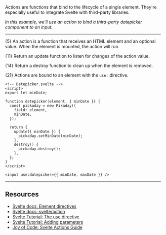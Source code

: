 Actions are functions that bind to the lifecycle of a single element. They're especially useful to integrate Svelte with third-party libraries.

*In this example, we'll use an action to bind a third-party datepicker component to an input.*

---

{5} An action is a function that receives an HTML element and an optional value. When the element is mounted, the action will run.

{11} Return an update function to listen for changes of the action value.

{14} Return a destroy function to clean up when the element is removed.

{21} Actions are bound to an element with the `use:` directive.

```svelte
<!-- Datepicker.svelte -->
<script>
export let minDate;

function datepicker(element, { minDate }) {
  const pickaday = new Pikaday({
    field: element,
    minDate,
  });

  return {
    update({ minDate }) {
      pickaday.setMinDate(minDate);
    },
    destroy() {
      pickaday.destroy();
    },
  };
}
</script>

<input use:datepicker={{ minDate, maxDate }} />
```

---

## Resources

- [Svelte docs: Element directives](https://svelte.dev/docs/element-directives#use-action)
- [Svelte docs: svelte/action](https://svelte.dev/docs/svelte-action)
- [Svelte Tutorial: The use directive](https://learn.svelte.dev/tutorial/actions)
- [Svelte Tutorial: Adding parameters](https://learn.svelte.dev/tutorial/adding-parameters-to-actions)
- [Joy of Code: Svelte Actions Guide](https://joyofcode.xyz/svelte-actions-guide)
